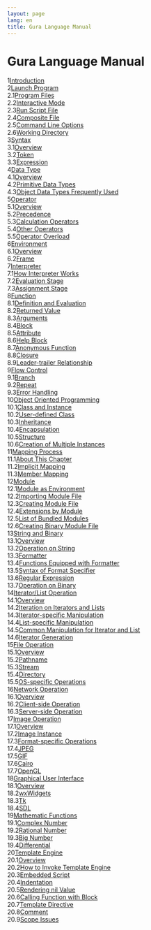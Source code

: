 ```yaml
---
layout: page
lang: en
title: Gura Language Manual
---
```


<h1>Gura Language Manual</h1>

<div><span class="toc-index-1">1</span><a href="chapter-01.html#anchor-1">Introduction</a></div>
<div><span class="toc-index-1">2</span><a href="chapter-02.html#anchor-2">Launch Program</a></div>
<div><span class="toc-index-2">2.1</span><a href="chapter-02.html#anchor-2-1">Program Files</a></div>
<div><span class="toc-index-2">2.2</span><a href="chapter-02.html#anchor-2-2">Interactive Mode</a></div>
<div><span class="toc-index-2">2.3</span><a href="chapter-02.html#anchor-2-3">Run Script File</a></div>
<div><span class="toc-index-2">2.4</span><a href="chapter-02.html#anchor-2-4">Composite File</a></div>
<div><span class="toc-index-2">2.5</span><a href="chapter-02.html#anchor-2-5">Command Line Options</a></div>
<div><span class="toc-index-2">2.6</span><a href="chapter-02.html#anchor-2-6">Working Directory</a></div>
<div><span class="toc-index-1">3</span><a href="chapter-03.html#anchor-3">Syntax</a></div>
<div><span class="toc-index-2">3.1</span><a href="chapter-03.html#anchor-3-1">Overview</a></div>
<div><span class="toc-index-2">3.2</span><a href="chapter-03.html#anchor-3-2">Token</a></div>
<div><span class="toc-index-2">3.3</span><a href="chapter-03.html#anchor-3-3">Expression</a></div>
<div><span class="toc-index-1">4</span><a href="chapter-04.html#anchor-4">Data Type</a></div>
<div><span class="toc-index-2">4.1</span><a href="chapter-04.html#anchor-4-1">Overview</a></div>
<div><span class="toc-index-2">4.2</span><a href="chapter-04.html#anchor-4-2">Primitive Data Types</a></div>
<div><span class="toc-index-2">4.3</span><a href="chapter-04.html#anchor-4-3">Object Data Types Frequently Used</a></div>
<div><span class="toc-index-1">5</span><a href="chapter-05.html#anchor-5">Operator</a></div>
<div><span class="toc-index-2">5.1</span><a href="chapter-05.html#anchor-5-1">Overview</a></div>
<div><span class="toc-index-2">5.2</span><a href="chapter-05.html#anchor-5-2">Precedence</a></div>
<div><span class="toc-index-2">5.3</span><a href="chapter-05.html#anchor-5-3">Calculation Operators</a></div>
<div><span class="toc-index-2">5.4</span><a href="chapter-05.html#anchor-5-4">Other Operators</a></div>
<div><span class="toc-index-2">5.5</span><a href="chapter-05.html#anchor-5-5">Operator Overload</a></div>
<div><span class="toc-index-1">6</span><a href="chapter-06.html#anchor-6">Environment</a></div>
<div><span class="toc-index-2">6.1</span><a href="chapter-06.html#anchor-6-1">Overview</a></div>
<div><span class="toc-index-2">6.2</span><a href="chapter-06.html#anchor-6-2">Frame</a></div>
<div><span class="toc-index-1">7</span><a href="chapter-07.html#anchor-7">Interpreter</a></div>
<div><span class="toc-index-2">7.1</span><a href="chapter-07.html#anchor-7-1">How Interpreter Works</a></div>
<div><span class="toc-index-2">7.2</span><a href="chapter-07.html#anchor-7-2">Evaluation Stage</a></div>
<div><span class="toc-index-2">7.3</span><a href="chapter-07.html#anchor-7-3">Assignment Stage</a></div>
<div><span class="toc-index-1">8</span><a href="chapter-08.html#anchor-8">Function</a></div>
<div><span class="toc-index-2">8.1</span><a href="chapter-08.html#anchor-8-1">Definition and Evaluation</a></div>
<div><span class="toc-index-2">8.2</span><a href="chapter-08.html#anchor-8-2">Returned Value</a></div>
<div><span class="toc-index-2">8.3</span><a href="chapter-08.html#anchor-8-3">Arguments</a></div>
<div><span class="toc-index-2">8.4</span><a href="chapter-08.html#anchor-8-4">Block</a></div>
<div><span class="toc-index-2">8.5</span><a href="chapter-08.html#anchor-8-5">Attribute</a></div>
<div><span class="toc-index-2">8.6</span><a href="chapter-08.html#anchor-8-6">Help Block</a></div>
<div><span class="toc-index-2">8.7</span><a href="chapter-08.html#anchor-8-7">Anonymous Function</a></div>
<div><span class="toc-index-2">8.8</span><a href="chapter-08.html#anchor-8-8">Closure</a></div>
<div><span class="toc-index-2">8.9</span><a href="chapter-08.html#anchor-8-9">Leader-trailer Relationship</a></div>
<div><span class="toc-index-1">9</span><a href="chapter-09.html#anchor-9">Flow Control</a></div>
<div><span class="toc-index-2">9.1</span><a href="chapter-09.html#anchor-9-1">Branch</a></div>
<div><span class="toc-index-2">9.2</span><a href="chapter-09.html#anchor-9-2">Repeat</a></div>
<div><span class="toc-index-2">9.3</span><a href="chapter-09.html#anchor-9-3">Error Handling</a></div>
<div><span class="toc-index-1">10</span><a href="chapter-10.html#anchor-10">Object Oriented Programming</a></div>
<div><span class="toc-index-2">10.1</span><a href="chapter-10.html#anchor-10-1">Class and Instance</a></div>
<div><span class="toc-index-2">10.2</span><a href="chapter-10.html#anchor-10-2">User-defined Class</a></div>
<div><span class="toc-index-2">10.3</span><a href="chapter-10.html#anchor-10-3">Inheritance</a></div>
<div><span class="toc-index-2">10.4</span><a href="chapter-10.html#anchor-10-4">Encapsulation</a></div>
<div><span class="toc-index-2">10.5</span><a href="chapter-10.html#anchor-10-5">Structure</a></div>
<div><span class="toc-index-2">10.6</span><a href="chapter-10.html#anchor-10-6">Creation of Multiple Instances</a></div>
<div><span class="toc-index-1">11</span><a href="chapter-11.html#anchor-11">Mapping Process</a></div>
<div><span class="toc-index-2">11.1</span><a href="chapter-11.html#anchor-11-1">About This Chapter</a></div>
<div><span class="toc-index-2">11.2</span><a href="chapter-11.html#anchor-11-2">Implicit Mapping</a></div>
<div><span class="toc-index-2">11.3</span><a href="chapter-11.html#anchor-11-3">Member Mapping</a></div>
<div><span class="toc-index-1">12</span><a href="chapter-12.html#anchor-12">Module</a></div>
<div><span class="toc-index-2">12.1</span><a href="chapter-12.html#anchor-12-1">Module as Environment</a></div>
<div><span class="toc-index-2">12.2</span><a href="chapter-12.html#anchor-12-2">Importing Module File</a></div>
<div><span class="toc-index-2">12.3</span><a href="chapter-12.html#anchor-12-3">Creating Module File</a></div>
<div><span class="toc-index-2">12.4</span><a href="chapter-12.html#anchor-12-4">Extensions by Module</a></div>
<div><span class="toc-index-2">12.5</span><a href="chapter-12.html#anchor-12-5">List of Bundled Modules</a></div>
<div><span class="toc-index-2">12.6</span><a href="chapter-12.html#anchor-12-6">Creating Binary Module File</a></div>
<div><span class="toc-index-1">13</span><a href="chapter-13.html#anchor-13">String and Binary</a></div>
<div><span class="toc-index-2">13.1</span><a href="chapter-13.html#anchor-13-1">Overview</a></div>
<div><span class="toc-index-2">13.2</span><a href="chapter-13.html#anchor-13-2">Operation on String</a></div>
<div><span class="toc-index-2">13.3</span><a href="chapter-13.html#anchor-13-3">Formatter</a></div>
<div><span class="toc-index-2">13.4</span><a href="chapter-13.html#anchor-13-4">Functions Equipped with Formatter</a></div>
<div><span class="toc-index-2">13.5</span><a href="chapter-13.html#anchor-13-5">Syntax of Format Specifier</a></div>
<div><span class="toc-index-2">13.6</span><a href="chapter-13.html#anchor-13-6">Regular Expression</a></div>
<div><span class="toc-index-2">13.7</span><a href="chapter-13.html#anchor-13-7">Operation on Binary</a></div>
<div><span class="toc-index-1">14</span><a href="chapter-14.html#anchor-14">Iterator/List Operation</a></div>
<div><span class="toc-index-2">14.1</span><a href="chapter-14.html#anchor-14-1">Overview</a></div>
<div><span class="toc-index-2">14.2</span><a href="chapter-14.html#anchor-14-2">Iteration on Iterators and Lists</a></div>
<div><span class="toc-index-2">14.3</span><a href="chapter-14.html#anchor-14-3">Iterator-specific Manipulation</a></div>
<div><span class="toc-index-2">14.4</span><a href="chapter-14.html#anchor-14-4">List-specific Manipulation</a></div>
<div><span class="toc-index-2">14.5</span><a href="chapter-14.html#anchor-14-5">Common Manipulation for Iterator and List</a></div>
<div><span class="toc-index-2">14.6</span><a href="chapter-14.html#anchor-14-6">Iterator Generation</a></div>
<div><span class="toc-index-1">15</span><a href="chapter-15.html#anchor-15">File Operation</a></div>
<div><span class="toc-index-2">15.1</span><a href="chapter-15.html#anchor-15-1">Overview</a></div>
<div><span class="toc-index-2">15.2</span><a href="chapter-15.html#anchor-15-2">Pathname</a></div>
<div><span class="toc-index-2">15.3</span><a href="chapter-15.html#anchor-15-3">Stream</a></div>
<div><span class="toc-index-2">15.4</span><a href="chapter-15.html#anchor-15-4">Directory</a></div>
<div><span class="toc-index-2">15.5</span><a href="chapter-15.html#anchor-15-5">OS-specific Operations</a></div>
<div><span class="toc-index-1">16</span><a href="chapter-16.html#anchor-16">Network Operation</a></div>
<div><span class="toc-index-2">16.1</span><a href="chapter-16.html#anchor-16-1">Overview</a></div>
<div><span class="toc-index-2">16.2</span><a href="chapter-16.html#anchor-16-2">Client-side Operation</a></div>
<div><span class="toc-index-2">16.3</span><a href="chapter-16.html#anchor-16-3">Server-side Operation</a></div>
<div><span class="toc-index-1">17</span><a href="chapter-17.html#anchor-17">Image Operation</a></div>
<div><span class="toc-index-2">17.1</span><a href="chapter-17.html#anchor-17-1">Overview</a></div>
<div><span class="toc-index-2">17.2</span><a href="chapter-17.html#anchor-17-2">Image Instance</a></div>
<div><span class="toc-index-2">17.3</span><a href="chapter-17.html#anchor-17-3">Format-specific Operations</a></div>
<div><span class="toc-index-2">17.4</span><a href="chapter-17.html#anchor-17-4">JPEG</a></div>
<div><span class="toc-index-2">17.5</span><a href="chapter-17.html#anchor-17-5">GIF</a></div>
<div><span class="toc-index-2">17.6</span><a href="chapter-17.html#anchor-17-6">Cairo</a></div>
<div><span class="toc-index-2">17.7</span><a href="chapter-17.html#anchor-17-7">OpenGL</a></div>
<div><span class="toc-index-1">18</span><a href="chapter-18.html#anchor-18">Graphical User Interface</a></div>
<div><span class="toc-index-2">18.1</span><a href="chapter-18.html#anchor-18-1">Overview</a></div>
<div><span class="toc-index-2">18.2</span><a href="chapter-18.html#anchor-18-2">wxWidgets</a></div>
<div><span class="toc-index-2">18.3</span><a href="chapter-18.html#anchor-18-3">Tk</a></div>
<div><span class="toc-index-2">18.4</span><a href="chapter-18.html#anchor-18-4">SDL</a></div>
<div><span class="toc-index-1">19</span><a href="chapter-19.html#anchor-19">Mathematic Functions</a></div>
<div><span class="toc-index-2">19.1</span><a href="chapter-19.html#anchor-19-1">Complex Number</a></div>
<div><span class="toc-index-2">19.2</span><a href="chapter-19.html#anchor-19-2">Rational Number</a></div>
<div><span class="toc-index-2">19.3</span><a href="chapter-19.html#anchor-19-3">Big Number</a></div>
<div><span class="toc-index-2">19.4</span><a href="chapter-19.html#anchor-19-4">Differential</a></div>
<div><span class="toc-index-1">20</span><a href="chapter-20.html#anchor-20">Template Engine</a></div>
<div><span class="toc-index-2">20.1</span><a href="chapter-20.html#anchor-20-1">Overview</a></div>
<div><span class="toc-index-2">20.2</span><a href="chapter-20.html#anchor-20-2">How to Invoke Template Engine</a></div>
<div><span class="toc-index-2">20.3</span><a href="chapter-20.html#anchor-20-3">Embedded Script</a></div>
<div><span class="toc-index-2">20.4</span><a href="chapter-20.html#anchor-20-4">Indentation</a></div>
<div><span class="toc-index-2">20.5</span><a href="chapter-20.html#anchor-20-5">Rendering nil Value</a></div>
<div><span class="toc-index-2">20.6</span><a href="chapter-20.html#anchor-20-6">Calling Function with Block</a></div>
<div><span class="toc-index-2">20.7</span><a href="chapter-20.html#anchor-20-7">Template Directive</a></div>
<div><span class="toc-index-2">20.8</span><a href="chapter-20.html#anchor-20-8">Comment</a></div>
<div><span class="toc-index-2">20.9</span><a href="chapter-20.html#anchor-20-9">Scope Issues</a></div>
<p />
